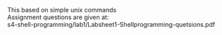 This based on simple unix commands  
Assignment questions are given at:  
s4-shell-programming/lab1/Labsheet1-Shellprogramming-quetsions.pdf
